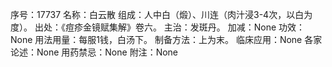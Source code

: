 序号：17737
名称：白云散
组成：人中白（煅）、川连（肉汁浸3-4次，以白为度）。
出处：《痘疹金镜赋集解》卷六。
主治：发斑丹。
加减：None
功效：None
用法用量：每服1钱，白汤下。
制备方法：上为末。
临床应用：None
各家论述：None
用药禁忌：None
附注：None
